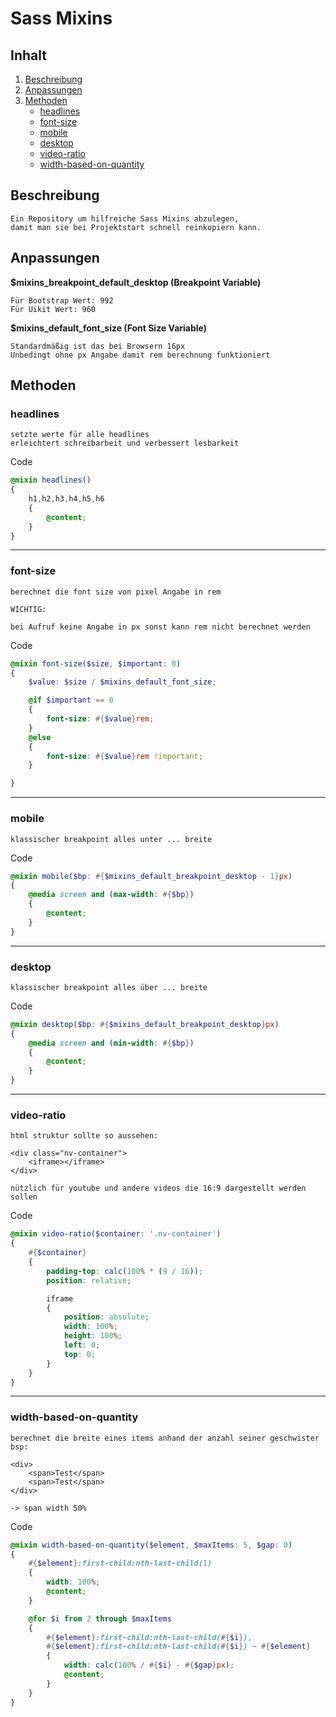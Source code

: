 # Sass Mixins

## Inhalt
1. [Beschreibung](#Beschreibung)
1. [Anpassungen](#Anpassungen)
1. [Methoden](#Methoden)
    * [headlines](#headlines)
    * [font-size](#font-size)
    * [mobile](#mobile)
    * [desktop](#desktop)
    * [video-ratio](#video-ratio)
    * [width-based-on-quantity](#width-based-on-quantity)

## Beschreibung

    Ein Repository um hilfreiche Sass Mixins abzulegen, 
    damit man sie bei Projektstart schnell reinkopiern kann.

## Anpassungen

**$mixins_breakpoint_default_desktop (Breakpoint Variable)**

    Für Bootstrap Wert: 992
    Für Uikit Wert: 960

**$mixins_default_font_size (Font Size Variable)**

    Standardmäßig ist das bei Browsern 16px
    Unbedingt ohne px Angabe damit rem berechnung funktioniert

## Methoden

### headlines

    setzte werte für alle headlines
    erleichtert schreibarbeit und verbessert lesbarkeit

Code

```scss
@mixin headlines()
{
    h1,h2,h3,h4,h5,h6 
    {
        @content;
    }
}
```

___

### font-size

    berechnet die font size von pixel Angabe in rem

    WICHTIG:

    bei Aufruf keine Angabe in px sonst kann rem nicht berechnet werden

Code

```scss
@mixin font-size($size, $important: 0)
{
    $value: $size / $mixins_default_font_size;

    @if $important == 0
    {
        font-size: #{$value}rem;
    }
    @else
    {
        font-size: #{$value}rem !important;
    }

}
```

___

### mobile

    klassischer breakpoint alles unter ... breite

Code

```scss
@mixin mobile($bp: #{$mixins_default_breakpoint_desktop - 1}px)
{
    @media screen and (max-width: #{$bp})
    {
        @content;
    }
}
```

___

### desktop

    klassischer breakpoint alles über ... breite

Code

```scss
@mixin desktop($bp: #{$mixins_default_breakpoint_desktop}px)
{
    @media screen and (min-width: #{$bp})
    {
        @content;
    }
}
```

___

### video-ratio

    html struktur sollte so aussehen:
   
    <div class="nv-container">
        <iframe></iframe>
    </div>

    nützlich für youtube und andere videos die 16:9 dargestellt werden sollen

Code

```scss
@mixin video-ratio($container: '.nv-container')
{
    #{$container}
    {
        padding-top: calc(100% * (9 / 16));
        position: relative;

        iframe 
        {
            position: absolute;
            width: 100%;
            height: 100%;
            left: 0;
            top: 0;
        }
    }
}
```

___

### width-based-on-quantity

    berechnet die breite eines items anhand der anzahl seiner geschwister
    bsp: 

    <div>
        <span>Test</span>
        <span>Test</span>
    </div>

    -> span width 50%

Code

```scss
@mixin width-based-on-quantity($element, $maxItems: 5, $gap: 0)
{
    #{$element}:first-child:nth-last-child(1) 
    {
        width: 100%;
        @content;
    }

    @for $i from 2 through $maxItems 
    {
        #{$element}:first-child:nth-last-child(#{$i}),
        #{$element}:first-child:nth-last-child(#{$i}) ~ #{$element} 
        {
            width: calc(100% / #{$i} - #{$gap}px);
            @content;
        }
    }
}
```